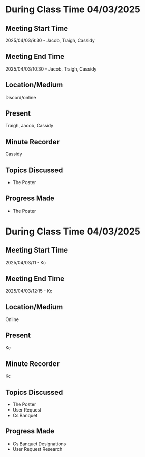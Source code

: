 # During Class Time 04/03/2025

## Meeting Start Time

2025/04/03/9:30 - Jacob, Traigh, Cassidy

## Meeting End Time

2025/04/03/10:30 - Jacob, Traigh, Cassidy

## Location/Medium

Discord/online

## Present

Traigh, Jacob, Cassidy

## Minute Recorder

Cassidy

## Topics Discussed

- The Poster

## Progress Made

- The Poster


  
# During Class Time 04/03/2025

## Meeting Start Time

2025/04/03/11 - Kc

## Meeting End Time

2025/04/03/12:15 - Kc

## Location/Medium

Online

## Present

Kc

## Minute Recorder

Kc

## Topics Discussed

- The Poster
- User Request
- Cs Banquet

## Progress Made

- Cs Banquet Designations
- User Request Research
